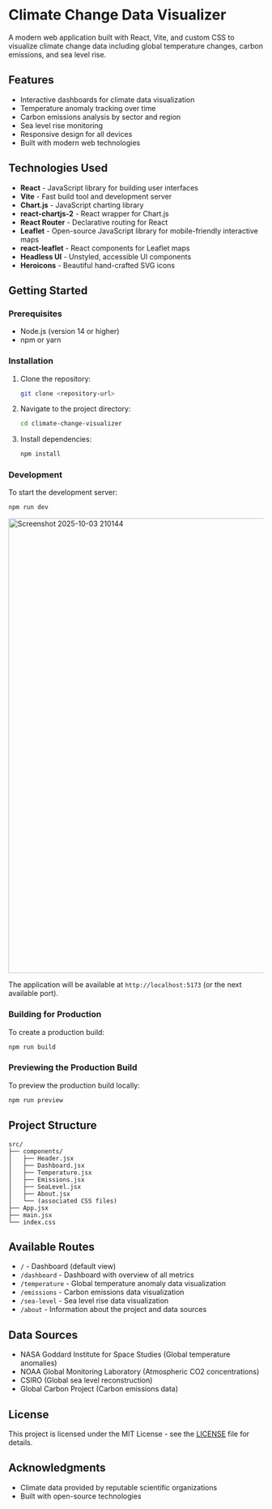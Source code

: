 # Climate Change Data Visualizer

A modern web application built with React, Vite, and custom CSS to visualize climate change data including global temperature changes, carbon emissions, and sea level rise.

## Features

- Interactive dashboards for climate data visualization
- Temperature anomaly tracking over time
- Carbon emissions analysis by sector and region
- Sea level rise monitoring
- Responsive design for all devices
- Built with modern web technologies

## Technologies Used

- **React** - JavaScript library for building user interfaces
- **Vite** - Fast build tool and development server
- **Chart.js** - JavaScript charting library
- **react-chartjs-2** - React wrapper for Chart.js
- **React Router** - Declarative routing for React
- **Leaflet** - Open-source JavaScript library for mobile-friendly interactive maps
- **react-leaflet** - React components for Leaflet maps
- **Headless UI** - Unstyled, accessible UI components
- **Heroicons** - Beautiful hand-crafted SVG icons

## Getting Started

### Prerequisites

- Node.js (version 14 or higher)
- npm or yarn

### Installation

1. Clone the repository:
   ```bash
   git clone <repository-url>
   ```

2. Navigate to the project directory:
   ```bash
   cd climate-change-visualizer
   ```

3. Install dependencies:
   ```bash
   npm install
   ```

### Development

To start the development server:

```bash
npm run dev
```
<img width="1898" height="898" alt="Screenshot 2025-10-03 210144" src="https://github.com/user-attachments/assets/f11bc201-b074-4023-9112-6c7f7bd50cfc" />


The application will be available at `http://localhost:5173` (or the next available port).

### Building for Production

To create a production build:

```bash
npm run build
```

### Previewing the Production Build

To preview the production build locally:

```bash
npm run preview
```






















## Project Structure

```
src/
├── components/
│   ├── Header.jsx
│   ├── Dashboard.jsx
│   ├── Temperature.jsx
│   ├── Emissions.jsx
│   ├── SeaLevel.jsx
│   ├── About.jsx
│   └── (associated CSS files)
├── App.jsx
├── main.jsx
└── index.css
```

## Available Routes

- `/` - Dashboard (default view)
- `/dashboard` - Dashboard with overview of all metrics
- `/temperature` - Global temperature anomaly data visualization
- `/emissions` - Carbon emissions data visualization
- `/sea-level` - Sea level rise data visualization
- `/about` - Information about the project and data sources

## Data Sources

- NASA Goddard Institute for Space Studies (Global temperature anomalies)
- NOAA Global Monitoring Laboratory (Atmospheric CO2 concentrations)
- CSIRO (Global sea level reconstruction)
- Global Carbon Project (Carbon emissions data)

## License

This project is licensed under the MIT License - see the [LICENSE](LICENSE) file for details.

## Acknowledgments

- Climate data provided by reputable scientific organizations
- Built with open-source technologies
